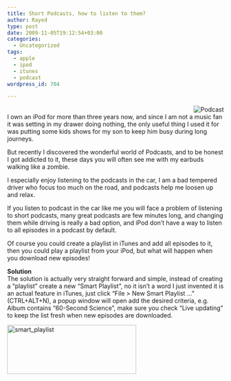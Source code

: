 ```yaml
---
title: Short Podcasts, how to listen to them?
author: Rayed
type: post
date: 2009-11-05T19:12:54+03:00
categories:
  - Uncategorized
tags:
  - apple
  - ipod
  - itunes
  - podcast
wordpress_id: 704

---
```

<p><img src="http://upload.wikimedia.org/wikipedia/en/a/a4/Podcasting_icon.jpg" alt="Podcast" align="right"  /><br />
I own an iPod for more than three years now, and since I am not a music fan it was setting in my drawer doing nothing, the only useful thing I used it for was putting some kids shows for my son to keep him busy during long journeys.</p>
<p>But recently I discovered the wonderful world of Podcasts, and to be honest I got addicted to it, these days you will often see me with my earbuds walking like a zombie.</p>
<p>I especially enjoy listening to the podcasts in the car, I am a bad tempered driver who focus too much on the road, and podcasts help me loosen up and relax.</p>
<p>If you listen to podcast in the car like me you will face a problem of listening to short podcasts, many great podcasts are few minutes long, and changing them while driving is really a bad option, and iPod don&#8217;t have a way to listen to all episodes in a podcast by default.</p>
<p>Of course you could create a playlist in iTunes and add all episodes to it, then you could play a playlist from your iPod, but what will happen when you download new episodes!</p>
<p><strong>Solution</strong><br />
The solution is actually very straight forward and simple, instead of creating a &#8220;playlist&#8221; create a new &#8220;Smart Playlist&#8221;, no it isn&#8217;t a word I just invented it is an actual feature in iTunes, just click &#8220;File > New Smart Playlist &#8230;&#8221; (CTRL+ALT+N), a popup window will open add the desired criteria, e.g. Album contains &#8220;60-Second Science&#8221;, make sure you check &#8220;Live updating&#8221; to keep the list fresh when new episodes are downloaded.</p>
<p><a href="http://rayed.com/wordpress/wp-content/uploads/2009/11/smart_playlist.jpg"><img src="http://rayed.com/wordpress/wp-content/uploads/2009/11/smart_playlist-300x114.jpg" alt="smart_playlist" title="smart_playlist" width="300" height="114" class="alignnone size-medium wp-image-709" srcset="https://rayed.com/wordpress/wp-content/uploads/2009/11/smart_playlist-300x114.jpg 300w, https://rayed.com/wordpress/wp-content/uploads/2009/11/smart_playlist.jpg 647w" sizes="(max-width: 300px) 100vw, 300px" /></a></p>
